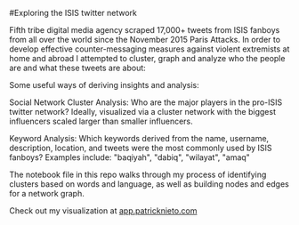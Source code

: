 
#Exploring the ISIS twitter network

Fifth tribe digital media agency scraped 17,000+ tweets from ISIS fanboys from all over the world since the November 2015 Paris Attacks.  In order to develop effective counter-messaging measures against violent extremists at home and abroad I attempted to cluster, graph and analyze who the people are and what these tweets are about:

Some useful ways of deriving insights and analysis:

Social Network Cluster Analysis: Who are the major players in the pro-ISIS twitter network? Ideally, visualized via a cluster network with the biggest influencers scaled larger than smaller influencers.

Keyword Analysis: Which keywords derived from the name, username, description, location, and tweets were the most commonly used by ISIS fanboys? Examples include: "baqiyah", "dabiq", "wilayat", "amaq"

The notebook file in this repo walks through my process of identifying clusters based on words and language, as well as building nodes and edges for a network graph.

Check out my visualization at [app.patricknieto.com](http://app.patricknieto.com)
